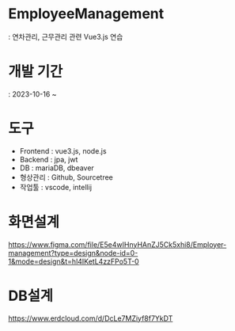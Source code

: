 # EmployeeManagement
: 연차관리, 근무관리 관련 Vue3.js 연습

# 개발 기간
: 2023-10-16 ~

# 도구
- Frontend : vue3.js, node.js
- Backend : jpa, jwt
- DB : mariaDB, dbeaver
- 형상관리 : Github, Sourcetree
- 작업툴 : vscode, intellij

# 화면설계
https://www.figma.com/file/E5e4wIHnyHAnZJ5Ck5xhi8/Employer-management?type=design&node-id=0-1&mode=design&t=hl4IKetL4zzFPo5T-0

# DB설계
https://www.erdcloud.com/d/DcLe7MZiyf8f7YkDT
